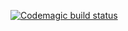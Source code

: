 [![Codemagic build status](https://api.codemagic.io/apps/61a2f33595aace9d9e470193/default-workflow/status_badge.svg)](https://codemagic.io/app/61a2f33595aace9d9e470193/build/default-workflow/latest_build)
